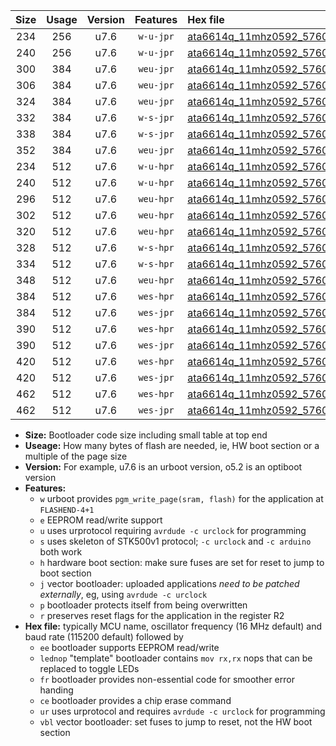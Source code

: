 |Size|Usage|Version|Features|Hex file|
|:-:|:-:|:-:|:-:|:--|
|234|256|u7.6|`w-u-jpr`|[ata6614q_11mhz0592_57600bps_ur_vbl.hex](https://raw.githubusercontent.com/stefanrueger/urboot/main/ata6614q_11mhz0592_57600bps_ur_vbl.hex)|
|240|256|u7.6|`w-u-jpr`|[ata6614q_11mhz0592_57600bps_lednop_ur_vbl.hex](https://raw.githubusercontent.com/stefanrueger/urboot/main/ata6614q_11mhz0592_57600bps_lednop_ur_vbl.hex)|
|300|384|u7.6|`weu-jpr`|[ata6614q_11mhz0592_57600bps_ee_ur_vbl.hex](https://raw.githubusercontent.com/stefanrueger/urboot/main/ata6614q_11mhz0592_57600bps_ee_ur_vbl.hex)|
|306|384|u7.6|`weu-jpr`|[ata6614q_11mhz0592_57600bps_ee_lednop_ur_vbl.hex](https://raw.githubusercontent.com/stefanrueger/urboot/main/ata6614q_11mhz0592_57600bps_ee_lednop_ur_vbl.hex)|
|324|384|u7.6|`weu-jpr`|[ata6614q_11mhz0592_57600bps_ee_lednop_fr_ur_vbl.hex](https://raw.githubusercontent.com/stefanrueger/urboot/main/ata6614q_11mhz0592_57600bps_ee_lednop_fr_ur_vbl.hex)|
|332|384|u7.6|`w-s-jpr`|[ata6614q_11mhz0592_57600bps_vbl.hex](https://raw.githubusercontent.com/stefanrueger/urboot/main/ata6614q_11mhz0592_57600bps_vbl.hex)|
|338|384|u7.6|`w-s-jpr`|[ata6614q_11mhz0592_57600bps_lednop_vbl.hex](https://raw.githubusercontent.com/stefanrueger/urboot/main/ata6614q_11mhz0592_57600bps_lednop_vbl.hex)|
|352|384|u7.6|`weu-jpr`|[ata6614q_11mhz0592_57600bps_ee_lednop_fr_ce_ur_vbl.hex](https://raw.githubusercontent.com/stefanrueger/urboot/main/ata6614q_11mhz0592_57600bps_ee_lednop_fr_ce_ur_vbl.hex)|
|234|512|u7.6|`w-u-hpr`|[ata6614q_11mhz0592_57600bps_ur.hex](https://raw.githubusercontent.com/stefanrueger/urboot/main/ata6614q_11mhz0592_57600bps_ur.hex)|
|240|512|u7.6|`w-u-hpr`|[ata6614q_11mhz0592_57600bps_lednop_ur.hex](https://raw.githubusercontent.com/stefanrueger/urboot/main/ata6614q_11mhz0592_57600bps_lednop_ur.hex)|
|296|512|u7.6|`weu-hpr`|[ata6614q_11mhz0592_57600bps_ee_ur.hex](https://raw.githubusercontent.com/stefanrueger/urboot/main/ata6614q_11mhz0592_57600bps_ee_ur.hex)|
|302|512|u7.6|`weu-hpr`|[ata6614q_11mhz0592_57600bps_ee_lednop_ur.hex](https://raw.githubusercontent.com/stefanrueger/urboot/main/ata6614q_11mhz0592_57600bps_ee_lednop_ur.hex)|
|320|512|u7.6|`weu-hpr`|[ata6614q_11mhz0592_57600bps_ee_lednop_fr_ur.hex](https://raw.githubusercontent.com/stefanrueger/urboot/main/ata6614q_11mhz0592_57600bps_ee_lednop_fr_ur.hex)|
|328|512|u7.6|`w-s-hpr`|[ata6614q_11mhz0592_57600bps.hex](https://raw.githubusercontent.com/stefanrueger/urboot/main/ata6614q_11mhz0592_57600bps.hex)|
|334|512|u7.6|`w-s-hpr`|[ata6614q_11mhz0592_57600bps_lednop.hex](https://raw.githubusercontent.com/stefanrueger/urboot/main/ata6614q_11mhz0592_57600bps_lednop.hex)|
|348|512|u7.6|`weu-hpr`|[ata6614q_11mhz0592_57600bps_ee_lednop_fr_ce_ur.hex](https://raw.githubusercontent.com/stefanrueger/urboot/main/ata6614q_11mhz0592_57600bps_ee_lednop_fr_ce_ur.hex)|
|384|512|u7.6|`wes-hpr`|[ata6614q_11mhz0592_57600bps_ee.hex](https://raw.githubusercontent.com/stefanrueger/urboot/main/ata6614q_11mhz0592_57600bps_ee.hex)|
|384|512|u7.6|`wes-jpr`|[ata6614q_11mhz0592_57600bps_ee_vbl.hex](https://raw.githubusercontent.com/stefanrueger/urboot/main/ata6614q_11mhz0592_57600bps_ee_vbl.hex)|
|390|512|u7.6|`wes-hpr`|[ata6614q_11mhz0592_57600bps_ee_lednop.hex](https://raw.githubusercontent.com/stefanrueger/urboot/main/ata6614q_11mhz0592_57600bps_ee_lednop.hex)|
|390|512|u7.6|`wes-jpr`|[ata6614q_11mhz0592_57600bps_ee_lednop_vbl.hex](https://raw.githubusercontent.com/stefanrueger/urboot/main/ata6614q_11mhz0592_57600bps_ee_lednop_vbl.hex)|
|420|512|u7.6|`wes-hpr`|[ata6614q_11mhz0592_57600bps_ee_lednop_fr.hex](https://raw.githubusercontent.com/stefanrueger/urboot/main/ata6614q_11mhz0592_57600bps_ee_lednop_fr.hex)|
|420|512|u7.6|`wes-jpr`|[ata6614q_11mhz0592_57600bps_ee_lednop_fr_vbl.hex](https://raw.githubusercontent.com/stefanrueger/urboot/main/ata6614q_11mhz0592_57600bps_ee_lednop_fr_vbl.hex)|
|462|512|u7.6|`wes-hpr`|[ata6614q_11mhz0592_57600bps_ee_lednop_fr_ce.hex](https://raw.githubusercontent.com/stefanrueger/urboot/main/ata6614q_11mhz0592_57600bps_ee_lednop_fr_ce.hex)|
|462|512|u7.6|`wes-jpr`|[ata6614q_11mhz0592_57600bps_ee_lednop_fr_ce_vbl.hex](https://raw.githubusercontent.com/stefanrueger/urboot/main/ata6614q_11mhz0592_57600bps_ee_lednop_fr_ce_vbl.hex)|

- **Size:** Bootloader code size including small table at top end
- **Useage:** How many bytes of flash are needed, ie, HW boot section or a multiple of the page size
- **Version:** For example, u7.6 is an urboot version, o5.2 is an optiboot version
- **Features:**
  + `w` urboot provides `pgm_write_page(sram, flash)` for the application at `FLASHEND-4+1`
  + `e` EEPROM read/write support
  + `u` uses urprotocol requiring `avrdude -c urclock` for programming
  + `s` uses skeleton of STK500v1 protocol; `-c urclock` and `-c arduino` both work
  + `h` hardware boot section: make sure fuses are set for reset to jump to boot section
  + `j` vector bootloader: uploaded applications *need to be patched externally*, eg, using `avrdude -c urclock`
  + `p` bootloader protects itself from being overwritten
  + `r` preserves reset flags for the application in the register R2
- **Hex file:** typically MCU name, oscillator frequency (16 MHz default) and baud rate (115200 default) followed by
  + `ee` bootloader supports EEPROM read/write
  + `lednop` "template" bootloader contains `mov rx,rx` nops that can be replaced to toggle LEDs
  + `fr` bootloader provides non-essential code for smoother error handing
  + `ce` bootloader provides a chip erase command
  + `ur` uses urprotocol and requires `avrdude -c urclock` for programming
  + `vbl` vector bootloader: set fuses to jump to reset, not the HW boot section
